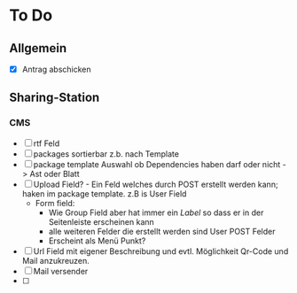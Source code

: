 # To Do

## Allgemein
- [x] Antrag abschicken

## Sharing-Station
### CMS
- [ ] rtf Feld
- [ ] packages sortierbar z.b. nach Template 
- [ ] package template Auswahl ob Dependencies haben darf oder nicht -> Ast oder Blatt
- [ ] Upload Field? - Ein Feld welches durch POST erstellt werden kann; haken im package template. z.B is User Field
  - Form field:
    - Wie Group Field aber hat immer ein *Label* so dass er in der Seitenleiste erscheinen kann
    - alle weiteren Felder die erstellt werden sind User POST Felder
    - Erscheint als Menü Punkt?
- [ ] Url Field mit eigener Beschreibung und evtl. Möglichkeit Qr-Code und Mail anzukreuzen.
- [ ] Mail versender
- [ ] 